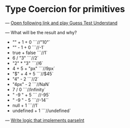 # Type Coercion for primitives

— [Open following link and play Guess Test Understand](index.js)

— What will be the result and why?

-  "" + 1 + 0   ```//"10"`
-  "" - 1 + 0   ```//-1`
-  true + false     ```//1`
-  6 / "3"  ```//2`
-  "2" * "3"    ```//6`
-  4 + 5 + "px"     ```//9px`
-  "$" + 4 + 5  ```//$45`
-  "4" - 2  ```//2`
-  "4px" - 2    ```//NaN`
-  7 / 0    ```//Infinity`
-  " -9 " + 5   ``` //-95`
-  " -9 " - 5   ```//-14``
-  null + 1     ```//1`
-  undefined + 1    ```//undefined`


— [Write logic that implements parseInt](parseint.js)